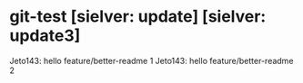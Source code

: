 # git-test [sielver: update] [sielver: update3]

Jeto143: hello feature/better-readme 1
Jeto143: hello feature/better-readme 2
